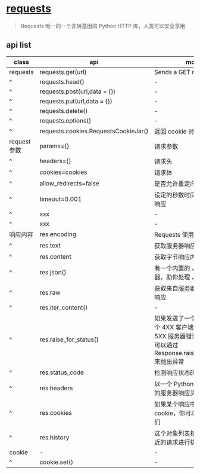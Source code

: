 # [requests](https://2.python-requests.org//zh_CN/latest/)

> Requests 唯一的一个非转基因的 Python HTTP 库，人类可以安全享用

## api list

| class        | api                                  | more                                                                                                                      |
| ------------ | ------------------------------------ | ------------------------------------------------------------------------------------------------------------------------- |
| requests     | requests.get(url)                    | Sends a GET request.                                                                                                      |
| ^            | requests.head()                      | -                                                                                                                         |
| ^            | requests.post(url,data = {})         | -                                                                                                                         |
| ^            | requests.put(url,data = {})          | -                                                                                                                         |
| ^            | requests.delete()                    | -                                                                                                                         |
| ^            | requests.options()                   | -                                                                                                                         |
| ^            | requests.cookies.RequestsCookieJar() | 返回 cookie 对象                                                                                                          |
| request 参数 | params={}                            | 请求参数                                                                                                                  |
| ^            | headers={}                           | 请求头                                                                                                                    |
| ^            | cookies=cookies                      | 请求体                                                                                                                    |
| ^            | allow_redirects=false                | 是否允许重定向处理                                                                                                        |
| ^            | timeout=0.001                        | 设定的秒数时间之后停止等待响应                                                                                            |
| ^            | xxx                                  | -                                                                                                                         |
| ^            | xxx                                  | -                                                                                                                         |
| 响应内容     | res.encoding                         | Requests 使用的编码                                                                                                       |
| ^            | res.text                             | 获取服务器响应文本内容                                                                                                    |
| ^            | res.content                          | 获取字节响应内容                                                                                                          |
| ^            | res.json()                           | 有一个内置的 JSON 解码器，助你处理 JSON 数据                                                                              |
| ^            | res.raw                              | 获取来自服务器的原始套接字响应                                                                                            |
| ^            | res.iter_content()                   | -                                                                                                                         |
| ^            | res.raise_for_status()               | 如果发送了一个错误请求(一个 4XX 客户端错误，或者 5XX 服务器错误响应)，我们可以通过 Response.raise_for_status() 来抛出异常 |
| ^            | res.status_code                      | 检测响应状态码                                                                                                            |
| ^            | res.headers                          | 以一个 Python 字典形式展示的服务器响应头                                                                                  |
| ^            | res.cookies                          | 如果某个响应中包含一些 cookie，你可以快速访问它们                                                                         |
| ^            | res.history                          | 这个对象列表按照从最老到最近的请求进行排序                                                                                |
| cookie       | -                                    | -                                                                                                                         |
| ^            | cookie.set()                         | -                                                                                                                         |

